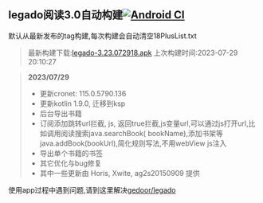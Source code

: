 ## legado阅读3.0自动构建[![Android CI](https://github.com/10bits/gedoor-Build/workflows/Android%20CI/badge.svg)](https://github.com/10bits/gedoor-Build/actions)

默认从最新发布的tag构建,每次构建会自动清空18PlusList.txt

> 最新构建下载:[legado-3.23.072918.apk](https://github.com/EternalTimes/gedoor-Build/releases/download/legado-3.23.072918/legado-3.23.072918.apk) 上次构建时间:2023-07-29 20:10:27
<!--start-->
> **2023/07/29**
> 
> * 更新cronet: 115.0.5790.136
> * 更新kotlin 1.9.0, 迁移到ksp
> * 后台导出书籍
> * 订阅添加跳转url拦截, js, 返回true拦截,js变量url,可以通过js打开url,比如调用阅读搜索java.searchBook(
>   bookName),添加书架等java.addBook(bookUrl),简化规则写法,不用webView js注入
> * 导出单个书籍的书签
> * 其它优化与bug修复
> * 其中一些更新由 Horis, Xwite, ag2s20150909 提供
<!--end-->
  
使用app过程中遇到问题,请到这里解决[gedoor/legado](https://github.com/gedoor/legado/issues)

